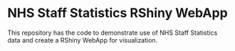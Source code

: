 # NHS Staff Statistics RShiny WebApp

This repository has the code to demonstrate use of NHS Staff Statistics data and create a RShiny WebApp for visualization.
